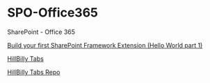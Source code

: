 # SPO-Office365
SharePoint - Office 365

[Build your first SharePoint Framework Extension (Hello World part 1)](https://docs.microsoft.com/en-us/sharepoint/dev/spfx/extensions/get-started/build-a-hello-world-extension)

[HillBilly Tabs](http://www.markrackley.net/2018/04/08/the-return-of-hillbillytabs-part-4/)

[HillBilly Tabs Repo](https://github.com/mrackley/HillbillyTabs-4.0)
